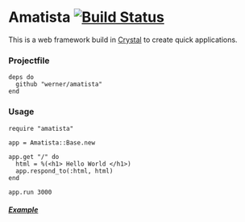 # Amatista [![Build Status](https://travis-ci.org/werner/amatista.png)](https://travis-ci.org/werner/amatista)

This is a web framework build in [Crystal](https://github.com/manastech/crystal) to create quick applications.

### Projectfile

```crystal
deps do
  github "werner/amatista"
end
```

### Usage

```
require "amatista"

app = Amatista::Base.new

app.get "/" do
  html = %(<h1> Hello World </h1>)
  app.respond_to(:html, html)
end

app.run 3000

```
##### [Example](https://github.com/werner/todo_crystal)
